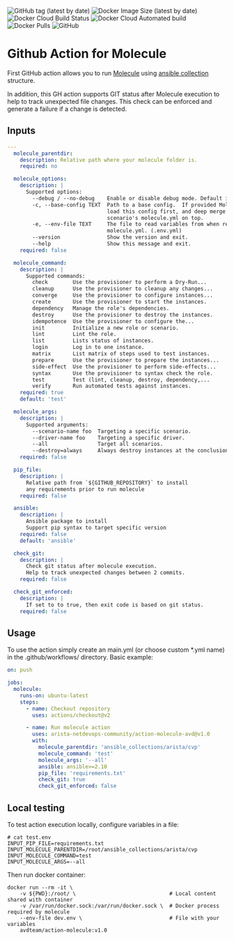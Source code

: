 ![GitHub tag (latest by date)](https://img.shields.io/github/v/tag/arista-netdevops-community/action-molecule-avd) ![Docker Image Size (latest by date)](https://img.shields.io/docker/image-size/avdteam/action-molecule) ![Docker Cloud Build Status](https://img.shields.io/docker/cloud/build/avdteam/action-molecule) ![Docker Cloud Automated build](https://img.shields.io/docker/cloud/automated/avdteam/action-molecule) ![Docker Pulls](https://img.shields.io/docker/pulls/avdteam/action-molecule) ![GitHub](https://img.shields.io/github/license/arista-netdevops-community/action-molecule-avd)

# Github  Action for Molecule

First GitHub action allows you to run [Molecule](https://molecule.readthedocs.io/en/latest/) using [ansible collection](https://docs.ansible.com/ansible/latest/user_guide/collections_using.html) structure.

In addition, this GH action supports GIT status after Molecule execution to help to track unexpected file changes. This check can be enforced and generate a failure if a change is detected.

## Inputs

```yaml
---
  molecule_parentdir:
    description: Relative path where your molecule folder is.
    required: no

  molecule_options:
    description: |
      Supported options:
        --debug / --no-debug    Enable or disable debug mode. Default is disabled.
        -c, --base-config TEXT  Path to a base config.  If provided Molecule will
                                load this config first, and deep merge each
                                scenario's molecule.yml on top.
        -e, --env-file TEXT     The file to read variables from when rendering
                                molecule.yml. (.env.yml)
        --version               Show the version and exit.
        --help                  Show this message and exit.
    required: false

  molecule_command:
    description: |
      Supported commands:
        check        Use the provisioner to perform a Dry-Run...
        cleanup      Use the provisioner to cleanup any changes...
        converge     Use the provisioner to configure instances...
        create       Use the provisioner to start the instances.
        dependency   Manage the role's dependencies.
        destroy      Use the provisioner to destroy the instances.
        idempotence  Use the provisioner to configure the...
        init         Initialize a new role or scenario.
        lint         Lint the role.
        list         Lists status of instances.
        login        Log in to one instance.
        matrix       List matrix of steps used to test instances.
        prepare      Use the provisioner to prepare the instances...
        side-effect  Use the provisioner to perform side-effects...
        syntax       Use the provisioner to syntax check the role.
        test         Test (lint, cleanup, destroy, dependency,...
        verify       Run automated tests against instances.
    required: true
    default: 'test'

  molecule_args:
    description: |
      Supported arguments:
        --scenario-name foo  Targeting a specific scenario.
        --driver-name foo    Targeting a specific driver.
        --all                Target all scenarios.
        --destroy=always     Always destroy instances at the conclusion of a Molecule run.
    required: false

  pip_file:
    description: |
      Relative path from `${GITHUB_REPOSITORY}` to install
      any requirements prior to run molecule
    required: false

  ansible:
    description: |
      Ansible package to install
      Support pip syntax to target specific version
    required: false
    default: 'ansible'

  check_git:
    description: |
      Check git status after molecule execution.
      Help to track unexpected changes between 2 commits.
    required: false

  check_git_enforced:
    description: |
      If set to to true, then exit code is based on git status.
    required: false
```

## Usage

To use the action simply create an main.yml (or choose custom *.yml name) in the .github/workflows/ directory.
Basic example:

```yaml
on: push

jobs:
  molecule:
    runs-on: ubuntu-latest
    steps:
      - name: Checkout repository
        uses: actions/checkout@v2

      - name: Run molecule action
        uses: arista-netdevops-community/action-molecule-avd@v1.0
        with:
          molecule_parentdir: 'ansible_collections/arista/cvp'
          molecule_command: 'test'
          molecule_args: '--all'
          ansible: ansible>=2.10
          pip_file: 'requirements.txt'
          check_git: true
          check_git_enforced: false
```

## Local testing

To test action execution locally, configure variables in a file:

```shell
# cat test.env
INPUT_PIP_FILE=requirements.txt
INPUT_MOLECULE_PARENTDIR=/root/ansible_collections/arista/cvp
INPUT_MOLECULE_COMMAND=test
INPUT_MOLECULE_ARGS=--all
```

Then run docker container:

```shell
docker run --rm -it \
    -v ${PWD}:/root/ \                              # Local content shared with container
    -v /var/run/docker.sock:/var/run/docker.sock \  # Docker process required by molecule
    --env-file dev.env \                            # File with your variables
    avdteam/action-molecule:v1.0
```
